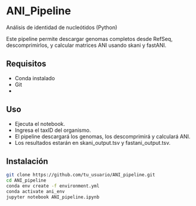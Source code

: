 # ANI_Pipeline
Análisis de identidad de nucleótidos (Python)

Este pipeline permite descargar genomas completos desde RefSeq, descomprimirlos, y calcular matrices ANI usando skani y fastANI.

## Requisitos

- Conda instalado
- Git
- 
## Uso

- Ejecuta el notebook.
- Ingresa el taxID del organismo.
- El pipeline descargará los genomas, los descomprimirá y calculará ANI.
- Los resultados estarán en skani_output.tsv y fastani_output.tsv.
## Instalación

```bash
git clone https://github.com/tu_usuario/ANI_pipeline.git
cd ANI_pipeline
conda env create -f environment.yml
conda activate ani_env
jupyter notebook ANI_pipeline.ipynb



